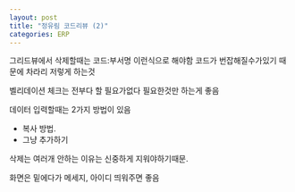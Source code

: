 ```yaml
---
layout: post
title: "정유림 코드리뷰 (2)"
categories: ERP
---
```


그리드뷰에서 삭제할때는 코드:부서명 이런식으로 해야함
코드가 번잡해질수가있기 때문에 차라리 저렇게 하는것

벨리데이션 체크는 전부다 할 필요가없다 필요한것만 하는게 좋음

데이터 입력할때는 2가지 방법이 있음   
   - 복사 방법.
   - 그냥 추가하기

삭제는 여러개 안하는 이유는 신중하게 지워야하기때문.

화면은 밑에다가 메세지, 아이디 띄워주면 좋음
